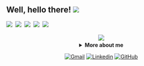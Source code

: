 ## Well, hello there! <img src="https://raw.githubusercontent.com/iampavangandhi/iampavangandhi/master/gifs/Hi.gif" width="25">
<!-- Languages & Tools-->
<div>
  <img height='25px' src="https://img.shields.io/badge/React-242938?logo=react&labelColor=81A9FE&logoColor=FFF">&nbsp;
  <img height='25px' src="https://img.shields.io/badge/TypeScript-242938?logo=typescript&labelColor=81A9FE&logoColor=FFF">&nbsp;
  <img height='25px' src="https://img.shields.io/badge/AWS-242938?logo=amazon&labelColor=81A9FE&logoColor=FFF">&nbsp;
  <img height='25px' src="https://img.shields.io/badge/Java-242938?logo=openjdk&labelColor=81A9FE&logoColor=FFF">&nbsp;
  <img height='25px' src="https://img.shields.io/badge/Spring-242938?logo=spring&labelColor=81A9FE&logoColor=FFF">&nbsp;
</div>

<br>

<div align="center">
  <img src="https://github.blog/wp-content/uploads/2018/10/46896184-b679fc80-ce30-11e8-88bf-921e9b788f7c.gif?resize=200%2C200" />
  
  <details>
  <summary><b>More about me</b></summary>
  <br>
  <div align="left">
      
  ```ts
  const arthurVBS = {
      personal: {
          name: "Arthur Silva",
          location: "Brazil",
          interests: ["web development", "music", "games"],
          study: "Systems Analysis and Development student at the Federal Institute of Pernambuco",
          motivation: "Explore new technologies and use them to solve real-life problems"
      },

      technical: {
          technologies: {
              frontEnd: {
                languages: ["HTML", "CSS", "JavaScript", "TypeScript"],
                libsOrFrameworks: ["React", "Next.js", "Styled Components"],
              },

              backEnd: {
                languages: ["Java", "XML", "SQL"],
                libsOrFrameworks: ["Spring Boot", "Hibernate"],
              },
          },

          tools: {
              codeEditor: ["Visual Studio Code", "IntelliJ IDEA"],
          },
      },
  }
  ```
      
  </div>

  <details>	
    <summary><b>Github Stats</b></summary>
    <br>
    <table>
      <!-- GitHub Stats -->
      <tr>
        <td height='200px' align='center'><img height='200px' src="https://github-readme-stats.vercel.app/api?username=ArthurVBS&hide_border=true&show_icons=true&count_private=true&theme=tokyonight"></td>
        <td height='200px' align='center'><img height='200px' src="https://github-readme-stats.vercel.app/api/top-langs/?username=ArthurVBS&hide_border=true&layout=compact&theme=tokyonight"></td>
      </tr>
      <!-- Snake Animation -->
      <tr>
        <td colspan="2"><img width='100%' src='https://github.com/ArthurVBS/ArthurVBS/blob/output/github-contribution-grid-snake.svg'></td>
      </tr>
      <!-- Bye Bye -->
      <tr>
        <td align='center' colspan='2'>Show some ❤️ by starring some of the my repositories!</td>
      </tr>
    </table>
  </details>
</details>
  
[![Gmail](https://img.shields.io/badge/-Email-white?style=flat-square&logo=Gmail&link=mailto:arthurvini2703@gmail.com)](mailto:arthurvini2703@gmail.com)
[![Linkedin](https://img.shields.io/badge/-arthurvbs-white?style=flat-square&logo=Linkedin&logoColor=blue&link=https://www.linkedin.com/in/arthurvbs/)](https://www.linkedin.com/in/arthurvbs/)
[![GitHub](https://img.shields.io/github/followers/ArthurVBS?label=follow&style=social)](https://github.com/ArthurVBS)
  
</div>
